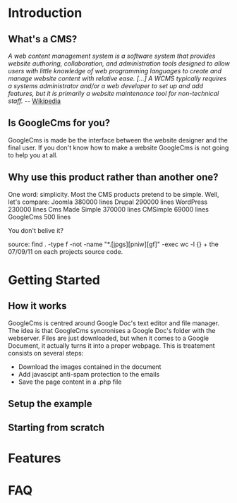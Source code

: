 Introduction
============

What's a CMS?
-------------

*A web content management system is a software system that provides website authoring, collaboration, and administration tools designed to allow users with little knowledge of web programming languages to create and manage website content with relative ease. [...] A WCMS typically requires a systems administrator and/or a web developer to set up and add features, but it is primarily a website maintenance tool for non-technical staff.* -- [Wikipedia](http://en.wikipedia.org/wiki/Web_content_management_system)

Is GoogleCms for you?
---------------------

GoogleCms is made be the interface between the website designer and the final user. If you don't know how to make a website GoogleCms is not going to help you at all.

Why use this product rather than another one?
---------------------------------------------

One word: simplicity. Most the CMS products pretend to be simple. Well, let's compare:
Joomla			380000 lines
Drupal			290000 lines
WordPress		230000 lines
Cms Made Simple	370000 lines
CMSimple		69000 lines
GoogleCms		500 lines

You don't belive it? 

source: find . -type f -not -name "*.[jpgs][pniw][gf]" -exec wc -l {} +
the 07/09/11 on each projects source code.

Getting Started
===============

How it works
------------

GoogleCms is centred around Google Doc's text editor and file manager. The idea is that GoogleCms syncronises a Google Doc's folder with the webserver. Files are just downloaded, but when it comes to a Google Document, it actually turns it into a proper webpage. This is treatement consists on several steps:
- Download the images contained in the document
- Add javascipt anti-spam protection to the emails
- Save the page content in a .php file 

Setup the example
-----------------

Starting from scratch
---------------------


Features
========

FAQ
===
